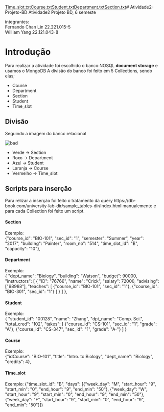 [Time_slot.txt](https://github.com/PurgamentumSolis/Atividade2-Projeto-BD/files/13507083/Time_slot.txt)[Course.txt](https://github.com/PurgamentumSolis/Atividade2-Projeto-BD/files/13507082/Course.txt)[Student.txt](https://github.com/PurgamentumSolis/Atividade2-Projeto-BD/files/13507081/Student.txt)[Department.txt](https://github.com/PurgamentumSolis/Atividade2-Projeto-BD/files/13507079/Department.txt)[Section.txt](https://github.com/PurgamentumSolis/Atividade2-Projeto-BD/files/13507076/Section.txt)# Atividade2-Projeto-BD
Atividade2 Projeto BD, 6 semeste

integrantes:<br>
Fernando Chan Lin 22.221.015-5 <br>
William Yang 22.121.043-8 <br>

<h1>Introdução</h1>

Para realizar a atividade foi escolhido o banco NOSQL <strong>document storage</strong> e usamos o MongoDB
A divisão do banco foi feito em 5 Collections, sendo elas;
- Course
- Department
- Section
- Student
- Time_slot
<h2>Divisão</h2>
Seguindo a imagem do banco relacional

![bad](https://github.com/PurgamentumSolis/Atividade2-Projeto-BD/assets/91858664/057a8b98-575b-4723-bc8f-849f9f7814ef)

- Verde -> Section
- Roxo -> Department
- Azul -> Student
- Laranja -> Course
- Vermelho -> Time_slot

<h2>Scripts para inserção</h2>
Para relizar a inserção foi feito o tratamento da query https://db-book.com/university-lab-dir/sample_tables-dir/index.html manualemente e para cada Collection foi feito um script.
<h4>Section</h4>

Exemplo:<br>
{"course_id": "BIO-101", "sec_id": "1", "semester": "Summer", "year": "2017", "building": "Painter", "room_no": "514", "time_slot_id": "B", "capacity": "10"},

<h4>Department</h4>

Exemplo:<br>
{
        "dept_name": "Biology",
        "building": "Watson",
        "budget": 90000,
        "instructors": [
            {
                "ID": "76766",
                "name": "Crick",
                "salary": 72000,
                "advising": ["98988"],
                "teaches": [
                    {"course_id": "BIO-101", "sec_id": "1"},
                    {"course_id": "BIO-301", "sec_id": "1"}
                ]
            }
        ]
    },
    
<h4>Student</h4>
Exemplo:<br>
{
    "student_id": "00128",
    "name": "Zhang",
    "dpt_name": "Comp. Sci.",
    "total_cred": "102",
    "takes": [
        {"course_id": "CS-101", "sec_id": "1", "grade": "A"},
        {"course_id": "CS-347", "sec_id": "1", "grade": "A-"}
    ]
}

<h4>Course</h4>
Exemplo:<br>
{"idCourse": "BIO-101", "title": "Intro. to Biology", "dept_name": "Biology", "credits": 4},

<h4>Time_slot</h4>
Exemplo:
{"time_slot_id": "B", "days": [{"week_day": "M", "start_hour": "9", "start_min": "0", "end_hour": "9", "end_min": "50"},
                                {"week_day": "W", "start_hour": "9", "start_min": "0", "end_hour": "9", "end_min": "50"},
                                {"week_day": "F", "start_hour": "9", "start_min": "0", "end_hour": "9", "end_min": "50"}]}

















